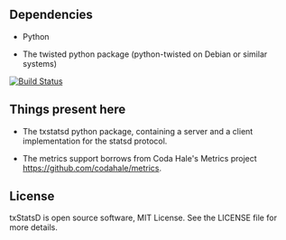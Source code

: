 Dependencies
------------

* Python

* The twisted python package (python-twisted on Debian or similar systems)

[![Build Status](https://travis-ci.org/sidnei/txstatsd.svg?branch=master)](https://travis-ci.org/sidnei/txstatsd)

Things present here
-------------------

* The txstatsd python package, containing a server and a client implementation
  for the statsd protocol.

* The metrics support borrows from Coda Hale's Metrics project
  https://github.com/codahale/metrics.

License
-------

txStatsD is open source software, MIT License. See the LICENSE file for more
details.

